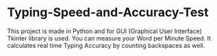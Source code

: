 # Typing-Speed-and-Accuracy-Test

This project is made in Python and for GUI (Graphical User Interface) Tkinter library is used.
You can measure your Word per Minute Speed.
It calculates real time Typing Accuracy by counting backspaces as well.
